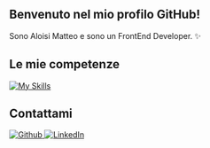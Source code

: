 ## Benvenuto nel mio profilo GitHub!
  Sono Aloisi Matteo e sono un FrontEnd Developer. ✨

## Le mie competenze
  [![My Skills](https://skillicons.dev/icons?i=angular,rxjs,github,git,typescript,javascript,html,css,sass)](https://skillicons.dev)

## Contattami

<p>
  <a href="https://github.com/AloisiMatteo" target="_blank"><img alt="Github" src="https://img.shields.io/badge/GitHub-%2312100E.svg?&style=for-the-badge&logo=Github&logoColor=white" />
  <a href="https://www.linkedin.com/in/matteo-aloisi-64395b258/" target="_blank"><img alt="LinkedIn" src="https://img.shields.io/badge/linkedin-%230077B5.svg?&style=for-the-badge&logo=linkedin&logoColor=white" /></a> 
    
</p>
